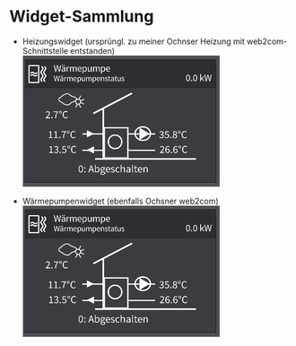 # Widget-Sammlung

* Heizungswidget (ursprüngl. zu meiner Ochnser Heizung mit web2com-Schnittstelle entstanden)<br>
![Heizungswidget-Anzeige](/visu/widgets/waermepumpe/screen.png)<br>

* Wärmepumpenwidget (ebenfalls Ochsner web2com)<br>
![Wärmepumpenwidget-Anzeige](/visu/widgets/waermepumpe/screen.png)<br>
